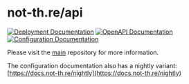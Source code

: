 # not-th.re/api

[![Deployment Documentation](https://img.shields.io/badge/Deployment-Documentation-5c6ac4?style=for-the-badge)](https://github.com/not-three/main#deployment)
[![OpenAPI Documentation](https://img.shields.io/badge/OpenAPI-Documentation-5c6ac4?style=for-the-badge)](https://api.not-th.re)
[![Configuration Documentation](https://img.shields.io/badge/Configuration-Documentation-5c6ac4?style=for-the-badge)](https://docs.not-th.re)

Please visit the [main](https://github.com/not-three/main) repository for more information.

The configuration documentation also has a nightly variant:
[https://docs.not-th.re/nightly](https://docs.not-th.re/nightly)
